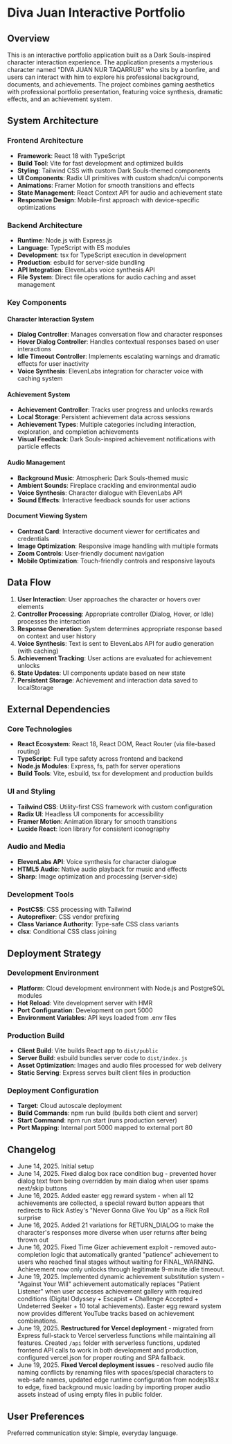 # Diva Juan Interactive Portfolio

## Overview

This is an interactive portfolio application built as a Dark Souls-inspired character interaction experience. The application presents a mysterious character named "DIVA JUAN NUR TAQARRUB" who sits by a bonfire, and users can interact with him to explore his professional background, documents, and achievements. The project combines gaming aesthetics with professional portfolio presentation, featuring voice synthesis, dramatic effects, and an achievement system.

## System Architecture

### Frontend Architecture
- **Framework**: React 18 with TypeScript
- **Build Tool**: Vite for fast development and optimized builds
- **Styling**: Tailwind CSS with custom Dark Souls-themed components
- **UI Components**: Radix UI primitives with custom shadcn/ui components
- **Animations**: Framer Motion for smooth transitions and effects
- **State Management**: React Context API for audio and achievement state
- **Responsive Design**: Mobile-first approach with device-specific optimizations

### Backend Architecture
- **Runtime**: Node.js with Express.js
- **Language**: TypeScript with ES modules
- **Development**: tsx for TypeScript execution in development
- **Production**: esbuild for server-side bundling
- **API Integration**: ElevenLabs voice synthesis API
- **File System**: Direct file operations for audio caching and asset management

### Key Components

#### Character Interaction System
- **Dialog Controller**: Manages conversation flow and character responses
- **Hover Dialog Controller**: Handles contextual responses based on user interactions
- **Idle Timeout Controller**: Implements escalating warnings and dramatic effects for user inactivity
- **Voice Synthesis**: ElevenLabs integration for character voice with caching system

#### Achievement System
- **Achievement Controller**: Tracks user progress and unlocks rewards
- **Local Storage**: Persistent achievement data across sessions
- **Achievement Types**: Multiple categories including interaction, exploration, and completion achievements
- **Visual Feedback**: Dark Souls-inspired achievement notifications with particle effects

#### Audio Management
- **Background Music**: Atmospheric Dark Souls-themed music
- **Ambient Sounds**: Fireplace crackling and environmental audio
- **Voice Synthesis**: Character dialogue with ElevenLabs API
- **Sound Effects**: Interactive feedback sounds for user actions

#### Document Viewing System
- **Contract Card**: Interactive document viewer for certificates and credentials
- **Image Optimization**: Responsive image handling with multiple formats
- **Zoom Controls**: User-friendly document navigation
- **Mobile Optimization**: Touch-friendly controls and responsive layouts

## Data Flow

1. **User Interaction**: User approaches the character or hovers over elements
2. **Controller Processing**: Appropriate controller (Dialog, Hover, or Idle) processes the interaction
3. **Response Generation**: System determines appropriate response based on context and user history
4. **Voice Synthesis**: Text is sent to ElevenLabs API for audio generation (with caching)
5. **Achievement Tracking**: User actions are evaluated for achievement unlocks
6. **State Updates**: UI components update based on new state
7. **Persistent Storage**: Achievement and interaction data saved to localStorage

## External Dependencies

### Core Technologies
- **React Ecosystem**: React 18, React DOM, React Router (via file-based routing)
- **TypeScript**: Full type safety across frontend and backend
- **Node.js Modules**: Express, fs, path for server operations
- **Build Tools**: Vite, esbuild, tsx for development and production builds

### UI and Styling
- **Tailwind CSS**: Utility-first CSS framework with custom configuration
- **Radix UI**: Headless UI components for accessibility
- **Framer Motion**: Animation library for smooth transitions
- **Lucide React**: Icon library for consistent iconography

### Audio and Media
- **ElevenLabs API**: Voice synthesis for character dialogue
- **HTML5 Audio**: Native audio playback for music and effects
- **Sharp**: Image optimization and processing (server-side)

### Development Tools
- **PostCSS**: CSS processing with Tailwind
- **Autoprefixer**: CSS vendor prefixing
- **Class Variance Authority**: Type-safe CSS class variants
- **clsx**: Conditional CSS class joining

## Deployment Strategy

### Development Environment
- **Platform**: Cloud development environment with Node.js and PostgreSQL modules
- **Hot Reload**: Vite development server with HMR
- **Port Configuration**: Development on port 5000
- **Environment Variables**: API keys loaded from .env files

### Production Build
- **Client Build**: Vite builds React app to `dist/public`
- **Server Build**: esbuild bundles server code to `dist/index.js`
- **Asset Optimization**: Images and audio files processed for web delivery
- **Static Serving**: Express serves built client files in production

### Deployment Configuration
- **Target**: Cloud autoscale deployment
- **Build Commands**: npm run build (builds both client and server)
- **Start Command**: npm run start (runs production server)
- **Port Mapping**: Internal port 5000 mapped to external port 80

## Changelog

- June 14, 2025. Initial setup
- June 14, 2025. Fixed dialog box race condition bug - prevented hover dialog text from being overridden by main dialog when user spams next/skip buttons
- June 16, 2025. Added easter egg reward system - when all 12 achievements are collected, a special reward button appears that redirects to Rick Astley's "Never Gonna Give You Up" as a Rick Roll surprise
- June 16, 2025. Added 21 variations for RETURN_DIALOG to make the character's responses more diverse when user returns after being thrown out
- June 16, 2025. Fixed Time Gizer achievement exploit - removed auto-completion logic that automatically granted "patience" achievement to users who reached final stages without waiting for FINAL_WARNING. Achievement now only unlocks through legitimate 9-minute idle timeout.
- June 19, 2025. Implemented dynamic achievement substitution system - "Against Your Will" achievement automatically replaces "Patient Listener" when user accesses achievement gallery with required conditions (Digital Odyssey + Escapist + Challenge Accepted + Undeterred Seeker + 10 total achievements). Easter egg reward system now provides different YouTube tracks based on achievement combinations.
- June 19, 2025. **Restructured for Vercel deployment** - migrated from Express full-stack to Vercel serverless functions while maintaining all features. Created `/api` folder with serverless functions, updated frontend API calls to work in both development and production, configured vercel.json for proper routing and SPA fallback.
- June 19, 2025. **Fixed Vercel deployment issues** - resolved audio file naming conflicts by renaming files with spaces/special characters to web-safe names, updated edge runtime configuration from nodejs18.x to edge, fixed background music loading by importing proper audio assets instead of using empty files in public folder.

## User Preferences

Preferred communication style: Simple, everyday language.